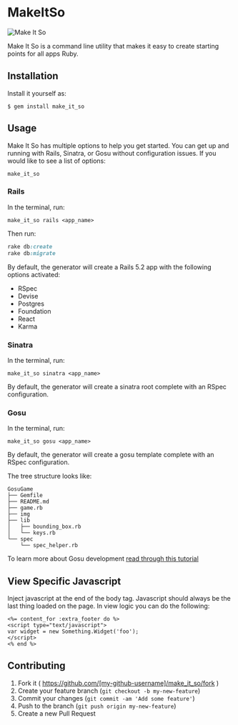# MakeItSo

![Make It So](http://images.simplysyndicated.com/wp-content/uploads/2014/07/make-it-so-captain.jpg)

Make It So is a command line utility that makes it easy to create starting points
for all apps Ruby.

## Installation

Install it yourself as:

    $ gem install make_it_so

## Usage

Make It So has multiple options to help you get started.  You can get up and running with Rails, Sinatra, or Gosu without configuration issues.  If you would like to see a list of options:

```no-highlight
make_it_so
```
### Rails

In the terminal, run:

```no-highlight
make_it_so rails <app_name>
```

Then run:

```ruby
rake db:create
rake db:migrate
```

By default, the generator will create a Rails 5.2 app with the following options activated:
- RSpec
- Devise
- Postgres
- Foundation
- React
- Karma

### Sinatra

In the terminal, run:

```no-highlight
make_it_so sinatra <app_name>
```

By default, the generator will create a sinatra root complete with an RSpec configuration.

### Gosu

In the terminal, run:
```no-highlight
make_it_so gosu <app_name>
```

By default, the generator will create a gosu template complete with an RSpec configuration.

The tree structure looks like:  

```no-highlight  
GosuGame
├── Gemfile
├── README.md
├── game.rb
├── img
├── lib
│   ├── bounding_box.rb
│   └── keys.rb
└── spec
    └── spec_helper.rb
```  

To learn more about Gosu development [read through this tutorial](https://github.com/SpencerCDixon/Gosu-Tutorial)

## View Specific Javascript

Inject javascript at the end of the body tag. Javascript should always be the last thing loaded on the page. In view logic you can do the following:

```erb
<%= content_for :extra_footer do %>
<script type="text/javascript">
var widget = new Something.Widget('foo');
</script>
<% end %>
```

## Contributing

1. Fork it ( https://github.com/[my-github-username]/make_it_so/fork )
2. Create your feature branch (`git checkout -b my-new-feature`)
3. Commit your changes (`git commit -am 'Add some feature'`)
4. Push to the branch (`git push origin my-new-feature`)
5. Create a new Pull Request
